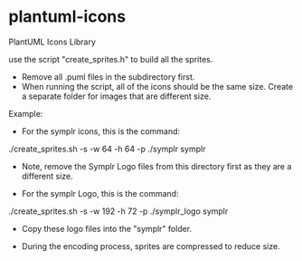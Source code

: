# plantuml-icons
PlantUML Icons Library


use the script "create_sprites.h" to build all the sprites. 

- Remove all .puml files in the subdirectory first.
- When running the script, all of the icons should be the same size. Create a separate folder for images that are different size.

Example:

- For the symplr icons, this is the command:

./create_sprites.sh -s -w 64 -h 64 -p ./symplr symplr

- Note, remove the Symplr Logo files from this directory first as they are a different size.

- For the symplr Logo, this is the command:

./create_sprites.sh -s -w 192 -h 72 -p ./symplr_logo symplr

- Copy these logo files into the "symplr" folder.

- During the encoding process, sprites are compressed to reduce size.